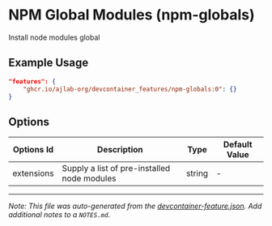 
# NPM Global Modules (npm-globals)

Install node modules global

## Example Usage

```json
"features": {
    "ghcr.io/ajlab-org/devcontainer_features/npm-globals:0": {}
}
```

## Options

| Options Id | Description | Type | Default Value |
|-----|-----|-----|-----|
| extensions | Supply a list of pre-installed node modules | string | - |



---

_Note: This file was auto-generated from the [devcontainer-feature.json](https://github.com/ajlab-org/devcontainer_features/blob/main/src/npm-globals/devcontainer-feature.json).  Add additional notes to a `NOTES.md`._
